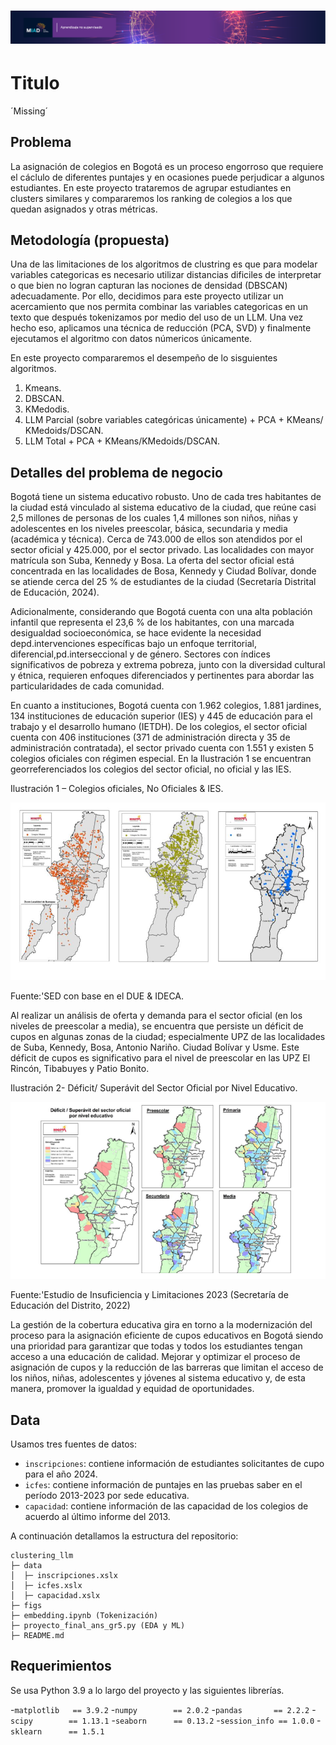 <h1 align="center">
    <a href= "https://uniandes-my.sharepoint.com/:w:/r/personal/s_gutierrez11234_uniandes_edu_co/_layouts/15/doc2.aspx?sourcedoc=%7B83327737-2cfe-4bf7-85ee-9fb37aeb7ac3%7D&action=edit&wdPid=6281dde4">
    <img src="figs/ans_banner_1920x200.png">
    </a>
</h1>


# Titulo
´Missing´

## Problema

La asignación de colegios en Bogotá es un proceso engorroso que requiere el cáclulo de diferentes puntajes y en ocasiones puede perjudicar a algunos estudiantes. En este proyecto trataremos de agrupar estudiantes en clusters similares y compararemos los ranking de colegios a los que quedan asignados y otras métricas.

## Metodología (propuesta)

Una de las limitaciones de los algoritmos de clustring es que para modelar variables categoricas es necesario utilizar distancias dificiles de interpretar o que bien no logran capturan las nociones de densidad (DBSCAN) adecuadamente. Por ello, decidimos para este proyecto utilizar un acercamiento que nos permita combinar las variables categoricas en un texto que después tokenizamos por medio del uso de un LLM. Una vez hecho eso, aplicamos una técnica de reducción (PCA, SVD) y finalmente ejecutamos el algoritmo con datos númericos únicamente.

En este proyecto compararemos el desempeño de lo sisguientes algoritmos.
1. Kmeans. 
2. DBSCAN.
3. KMedodis.
4. LLM Parcial (sobre variables categóricas únicamente) + PCA + KMeans/ KMedoids/DSCAN.
5. LLM Total + PCA + KMeans/KMedoids/DSCAN.



## Detalles del problema de negocio

Bogotá tiene un sistema educativo robusto. Uno de cada tres habitantes de la ciudad está vinculado al sistema educativo de la ciudad, que reúne casi 2,5 millones de personas de los cuales 1,4 millones son niños, niñas y adolescentes en los niveles preescolar, básica, secundaria y media (académica y técnica). Cerca de 743.000 de ellos son atendidos por el sector oficial y 425.000, por el sector privado. Las localidades con mayor matrícula son Suba, Kennedy y Bosa. La oferta del sector oficial está concentrada en las localidades de Bosa, Kennedy y Ciudad Bolívar, donde se atiende cerca del 25 % de estudiantes de la ciudad (Secretaría Distrital de Educación, 2024). 

Adicionalmente, considerando que Bogotá cuenta con una alta población infantil que representa el 23,6 % de los habitantes, con una marcada desigualdad socioeconómica, se hace evidente la necesidad depd.intervenciones específicas bajo un enfoque territorial, diferencial,pd.interseccional y de género. Sectores con índices significativos de pobreza y extrema pobreza, junto con la diversidad cultural y étnica, requieren enfoques diferenciados y pertinentes para abordar las particularidades de cada comunidad. 

En cuanto a instituciones, Bogotá cuenta con 1.962 colegios, 1.881 jardines, 134 instituciones de educación superior (IES) y 445 de educación para el trabajo y el desarrollo humano (IETDH). De los colegios, el sector oficial cuenta con 406 instituciones (371 de administración directa y 35 de administración contratada), el sector privado cuenta con 1.551 y existen 5 colegios oficiales con régimen especial. En la Ilustración 1   se encuentran georreferenciados los colegios del sector oficial, no oficial y las IES.   

Ilustración 1 – Colegios oficiales, No Oficiales & IES. 

![I1](figs/Ilustracion1.jpg)

Fuente:'SED con base en el DUE & IDECA. 

Al realizar un análisis de oferta y demanda para el sector oficial (en los niveles de preescolar a media), se encuentra que persiste un déficit de cupos en algunas zonas de la ciudad; especialmente UPZ de las localidades de Suba, Kennedy, Bosa, Antonio Nariño. Ciudad Bolívar y Usme. Este déficit de cupos es significativo para el nivel de preescolar en las UPZ El Rincón, Tibabuyes y Patio Bonito.   

Ilustración 2- Déficit/ Superávit del Sector Oficial por Nivel Educativo. 

![I2](figs/Ilustracion2.png)

 

Fuente:'Estudio de Insuficiencia y Limitaciones 2023 (Secretaría de Educación del Distrito, 2022) 

La gestión de la cobertura educativa gira en torno a la modernización del proceso para la asignación eficiente de cupos educativos en Bogotá siendo una prioridad para garantizar que todas y todos los estudiantes tengan acceso a una educación de calidad. Mejorar y optimizar el proceso de asignación de cupos y la reducción de las barreras que limitan el acceso de los niños, niñas, adolescentes y jóvenes al sistema educativo y, de esta manera, promover la igualdad y equidad de oportunidades. 

## Data

Usamos tres fuentes de datos:

- `inscripciones`: contiene información de estudiantes solicitantes de cupo para el año 2024.
- `icfes`: contiene información de puntajes en las pruebas saber en el período 2013-2023 por sede educativa.
- `capacidad`: contiene información de las capacidad de los colegios de acuerdo al último informe del 2013.


A continuación detallamos la estructura del repositorio:

```
clustering_llm
├─ data
│  ├─ inscripciones.xslx
│  ├─ icfes.xslx
│  ├─ capacidad.xslx
├─ figs
├─ embedding.ipynb (Tokenización)
├─ proyecto_final_ans_gr5.py (EDA y ML)
├─ README.md

```

## Requerimientos

Se usa Python 3.9 a lo largo del proyecto y las siguientes librerías.

-`matplotlib   == 3.9.2`
-`numpy        == 2.0.2`
-`pandas       == 2.2.2`
-`scipy        == 1.13.1`
-`seaborn      == 0.13.2`
-`session_info == 1.0.0`
-`sklearn      == 1.5.1`






